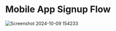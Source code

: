 # Mobile App Signup Flow

![Screenshot 2024-10-09 154233](https://github.com/user-attachments/assets/98c8bb3f-4cd3-4fca-865c-89c40b5ebad9)

